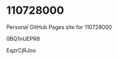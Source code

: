 # 110728000
Personal GitHub Pages site for 110728000


















































0BQ1nUEPR8

EqzrCjRJoo
